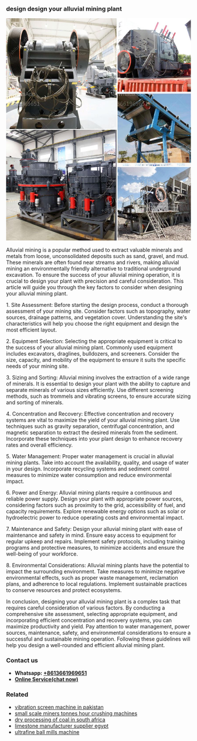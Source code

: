 <h3>design design your alluvial mining plant</h3><img src='1708497510.jpg' alt=''><p>Alluvial mining is a popular method used to extract valuable minerals and metals from loose, unconsolidated deposits such as sand, gravel, and mud. These minerals are often found near streams and rivers, making alluvial mining an environmentally friendly alternative to traditional underground excavation. To ensure the success of your alluvial mining operation, it is crucial to design your plant with precision and careful consideration. This article will guide you through the key factors to consider when designing your alluvial mining plant.</p><p>1. Site Assessment: Before starting the design process, conduct a thorough assessment of your mining site. Consider factors such as topography, water sources, drainage patterns, and vegetation cover. Understanding the site's characteristics will help you choose the right equipment and design the most efficient layout.</p><p>2. Equipment Selection: Selecting the appropriate equipment is critical to the success of your alluvial mining plant. Commonly used equipment includes excavators, draglines, bulldozers, and screeners. Consider the size, capacity, and mobility of the equipment to ensure it suits the specific needs of your mining site.</p><p>3. Sizing and Sorting: Alluvial mining involves the extraction of a wide range of minerals. It is essential to design your plant with the ability to capture and separate minerals of various sizes efficiently. Use different screening methods, such as trommels and vibrating screens, to ensure accurate sizing and sorting of minerals.</p><p>4. Concentration and Recovery: Effective concentration and recovery systems are vital to maximize the yield of your alluvial mining plant. Use techniques such as gravity separation, centrifugal concentration, and magnetic separation to extract the desired minerals from the sediment. Incorporate these techniques into your plant design to enhance recovery rates and overall efficiency.</p><p>5. Water Management: Proper water management is crucial in alluvial mining plants. Take into account the availability, quality, and usage of water in your design. Incorporate recycling systems and sediment control measures to minimize water consumption and reduce environmental impact.</p><p>6. Power and Energy: Alluvial mining plants require a continuous and reliable power supply. Design your plant with appropriate power sources, considering factors such as proximity to the grid, accessibility of fuel, and capacity requirements. Explore renewable energy options such as solar or hydroelectric power to reduce operating costs and environmental impact.</p><p>7. Maintenance and Safety: Design your alluvial mining plant with ease of maintenance and safety in mind. Ensure easy access to equipment for regular upkeep and repairs. Implement safety protocols, including training programs and protective measures, to minimize accidents and ensure the well-being of your workforce.</p><p>8. Environmental Considerations: Alluvial mining plants have the potential to impact the surrounding environment. Take measures to minimize negative environmental effects, such as proper waste management, reclamation plans, and adherence to local regulations. Implement sustainable practices to conserve resources and protect ecosystems.</p><p>In conclusion, designing your alluvial mining plant is a complex task that requires careful consideration of various factors. By conducting a comprehensive site assessment, selecting appropriate equipment, and incorporating efficient concentration and recovery systems, you can maximize productivity and yield. Pay attention to water management, power sources, maintenance, safety, and environmental considerations to ensure a successful and sustainable mining operation. Following these guidelines will help you design a well-rounded and efficient alluvial mining plant.</p><h3>Contact us</h3><ul><li><strong>Whatsapp:&nbsp;<a href="https://wa.me/8613661969651">+8613661969651</a></strong></li><li><a href="https://swt.shibang-china.com/?git&amp;zhl&amp;design design your alluvial mining plant"><strong>Online Service(chat now)</strong></a></li></ul><h3>Related</h3><ul><li><a href='vibration screen machine in pakistan.md'>vibration screen machine in pakistan</a></li><li><a href='small scale miners tonnes hour crushing machines.md'>small scale miners tonnes hour crushing machines</a></li><li><a href='dry processing of coal in south africa.md'>dry processing of coal in south africa</a></li><li><a href='limestone manufacturer supplier egypt.md'>limestone manufacturer supplier egypt</a></li><li><a href='ultrafine ball mills machine.md'>ultrafine ball mills machine</a></li></ul>